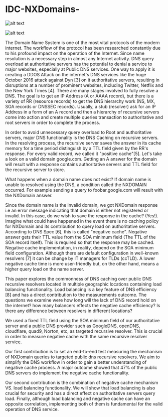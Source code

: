 # IDC-NXDomains-

![alt text](https://imgur.com/oKb6twJ)

![alt text](https://imgur.com/rCnpOr4)


The Domain Name System is one of the most vital protocols of the modern internet.
The workflow of the protocol has been researched constantly due to his profound impact on the operation of the Internet. Since name resolution is a necessary step in almost any Internet activity. DNS query overload at authoritative servers has the potential to denial a service to major websites, especially at Public DNS services. One way to apply it is creating a DDOS Attack on the internet's DNS services like the huge October 2016 attack against Dyn [3] on it authoritative servers, resulting in disruptions at a number of prominent websites, including Twitter, Netflix and the New York Times [4].
There are many stages involved to fully resolve a DNS. The goal is to get an IP Address (A or AAAA record), but there is a variety of RR (resource records) to get the DNS hierarchy work (NS, MX, SOA records or DNSSEC records). Usually, a stub (resolver) ask for an IP Address in a form of an A record and then a hierarchy of recursive servers come into action and create multiple queries transaction to authoritative and root servers in order to complete the process.
 
In order to avoid unnecessary query overload to Root and authoritative servers, major DNS functionality is the DNS Caching on recursive servers. In the resolving process, the recursive server saves the answer in its cache memory for a time period distinguish by a TTL field given by the RR's response. For every valid record, we called it "positive cache"[5]. Let's take a look on a valid domain google.com. Getting an A answer for the domain will result with a response contains authoritative servers and TTL field for the recursive server to store.

What happens when a domain name does not exist? If domain name is unable to resolved using the DNS, a condition called the NXDOMAIN occurred. For example sending a query to foobar.google.com will result with the NXDomain answer.  

Since the domain name is the invalid domain, we got NXDomain response i.e an error message indicating that domain is either not registered or invalid. In this case, do we wish to save the response in the cache? (Yes!). Imagine what could have happened in the event there is no caching policy for NXDomain and its contribution to query load on authoritative servers. According to DNS Spec [6], this is called "negative cache". Negative answer gets their TTL value from the SOA minimum field (The TTL of the SOA record itself). This is required so that the response may be cached. Negative cache implementation, in reality, depend on the SOA minimum field configuration. Although there are default configuration in well-known resolvers [7] it can be change by IT managers for TLDs (ccTLD). A lower negative cache time is more user-friendly but, on the other hand, means a higher query load on the name server.
 
This paper explores the commonness of DNS caching over public DNS recursive resolvers located in multiple geographic locations containing load balancing functionality. Load balancing is a key feature of DNS efficiency [8] and has a direct contribution to the measurements outcome. The questions we examine were how long will the lack of DNS record hold on the internet? how many balancers effects the negative cache efficiency? Is there any difference between resolvers in different locations?
 
We used a fixed TTL field using the SOA minimum field of our authoritative server and a public DNS provider such as GoogleDNS, openDNS, cloudflare, quad9, Norton, etc, as targeted recursive resolver. This is crucial in order to measure negative cache with the same recursive resolver service.

Our first contribution is to set an end-to-end test measuring the mechanism of NXDomain queries to targeted public dns recursive resolvers. We aim to simplify the DNS workflow in order to gain a better understanding of negative cache process. A major outcome showed that 47% of the public DNS servers do implement the negative cache functionality.

Our second contribution is the combination of negative cache mechanism VS. load balancing functionality. We will show that load balancing is also crucial for security and has a direct effect on authoritative servers query load. Finally, although load balancing and negative cache can have an opposite correlation, implementing both of them is fundamental for the valid operation of DNS service. 
